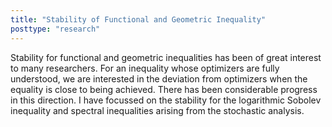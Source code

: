 ```yaml
---
title: "Stability of Functional and Geometric Inequality"
posttype: "research"
---
```


Stability for functional and geometric inequalities has been of great interest to many researchers. For an inequality whose optimizers are fully understood, we are interested in the deviation from optimizers when the equality is close to being achieved. There has been considerable progress in this direction. I have focussed on the stability for the logarithmic Sobolev inequality and spectral inequalities arising from the stochastic analysis. 

